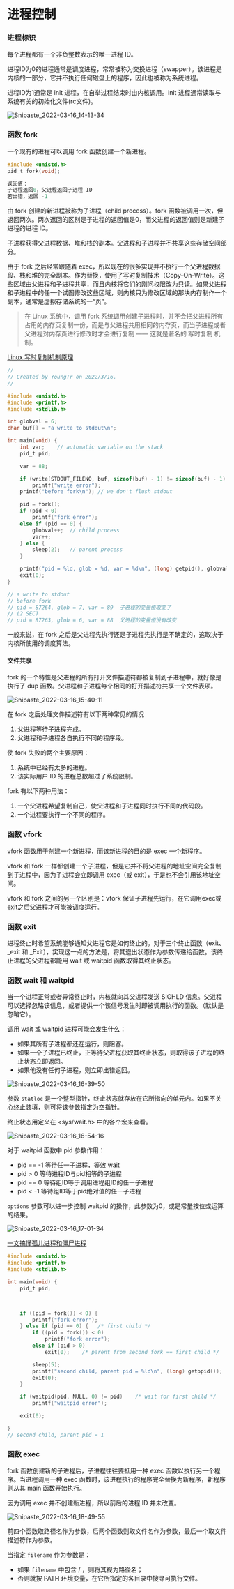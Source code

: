 # 进程控制

### 进程标识

每个进程都有一个非负整数表示的唯一进程 ID。

进程ID为0的进程通常是调度进程，常常被称为交换进程（swapper）。该进程是内核的一部分，它并不执行任何磁盘上的程序，因此也被称为系统进程。

进程ID为1通常是 init 进程，在自举过程结束时由内核调用。init 进程通常读取与系统有关的初始化文件(rc文件)。

![Snipaste_2022-03-16_14-13-34](media/16473992054011/Snipaste_2022-03-16_14-13-34.png)

### 函数 fork

一个现有的进程可以调用 fork 函数创建一个新进程。

```C
#include <unistd.h>
pid_t fork(void);

返回值：
子进程返回0，父进程返回子进程 ID
若出错，返回 -1
```

由 fork 创建的新进程被称为子进程（child process）。fork 函数被调用一次，但返回两次。两次返回的区别是子进程的返回值是0，而父进程的返回值则是新建子进程的进程 ID。

子进程获得父进程数据、堆和栈的副本。父进程和子进程并不共享这些存储空间部分。

由于 fork 之后经常跟随着 exec，所以现在的很多实现并不执行一个父进程数据段、栈和堆的完全副本。作为替换，使用了写时复制技术（Copy-On-Write）。这些区域由父进程和子进程共享，而且内核将它们的刚问权限改为只读。如果父进程和子进程中的任一个试图修改这些区域，则内核只为修改区域的那块内存制作一个副本，通常是虚拟存储系统的一“页”。

> 在 Linux 系统中，调用 fork 系统调用创建子进程时，并不会把父进程所有占用的内存页复制一份，而是与父进程共用相同的内存页，而当子进程或者父进程对内存页进行修改时才会进行复制 —— 这就是著名的 写时复制 机制。

[Linux 写时复制机制原理](https://segmentfault.com/a/1190000039869422)

```C
//
// Created by YoungTr on 2022/3/16.
//

#include <unistd.h>
#include <printf.h>
#include <stdlib.h>

int globval = 6;
char buf[] = "a write to stdout\n";

int main(void) {
    int var;    // automatic variable on the stack
    pid_t pid;

    var = 88;

    if (write(STDOUT_FILENO, buf, sizeof(buf) - 1) != sizeof(buf) - 1)
        printf("write error");
    printf("before fork\n"); // we don't flush stdout

    pid = fork();
    if (pid < 0)
        printf("fork error");
    else if (pid == 0) {
        globval++;  // child process
        var++;
    } else {
        sleep(2);   // parent process
    }

    printf("pid = %ld, glob = %d, var = %d\n", (long) getpid(), globval, var);
    exit(0);
}

// a write to stdout
// before fork
// pid = 87264, glob = 7, var = 89  子进程的变量值改变了
// (2 SEC)
// pid = 87263, glob = 6, var = 88  父进程的变量值没有改变
```

一般来说，在 fork 之后是父进程先执行还是子进程先执行是不确定的，这取决于内核所使用的调度算法。

#### 文件共享

fork 的一个特性是父进程的所有打开文件描述符都被复制到子进程中，就好像是执行了 dup 函数。父进程和子进程每个相同的打开描述符共享一个文件表项。

![Snipaste_2022-03-16_15-40-11](media/16473992054011/Snipaste_2022-03-16_15-40-11.png)

在 fork 之后处理文件描述符有以下两种常见的情况
1. 父进程等待子进程完成。
2. 父进程和子进程各自执行不同的程序段。

使 fork 失败的两个主要原因：

1. 系统中已经有太多的进程。
2. 该实际用户 ID 的进程总数超过了系统限制。

fork 有以下两种用法：

1. 一个父进程希望复制自己，使父进程和子进程同时执行不同的代码段。
2. 一个进程要执行一个不同的程序。

### 函数 vfork

vfork 函数用于创建一个新进程，而该新进程的目的是 exec 一个新程序。

vfork 和 fork 一样都创建一个子进程，但是它并不将父进程的地址空间完全复制到子进程中，因为子进程会立即调用 exec（或 exit），于是也不会引用该地址空间。

vfork 和 fork 之间的另一个区别是：vfork 保证子进程先运行，在它调用exec或exit之后父进程才可能被调度运行。

### 函数 exit

进程终止时希望系统能够通知父进程它是如何终止的。对于三个终止函数（exit、_exit 和 _Exit），实现这一点的方法是，将其退出状态作为参数传递给函数。该终止进程的父进程都能用 wait 或 waitpid 函数取得其终止状态。

### 函数 wait 和 waitpid

当一个进程正常或者异常终止时，内核就向其父进程发送 SIGHLD 信息。父进程可以选择忽略该信息，或者提供一个该信号发生时即被调用执行的函数。（默认是忽略它）。

调用 wait 或 waitpid 进程可能会发生什么：

* 如果其所有子进程都还在运行，则阻塞。
* 如果一个子进程已终止，正等待父进程获取其终止状态，则取得该子进程的终止状态立即返回。
* 如果他没有任何子进程，则立即出错返回。

![Snipaste_2022-03-16_16-39-50](media/16473992054011/Snipaste_2022-03-16_16-39-50.png)

参数 `statloc` 是一个整型指针，终止状态就存放在它所指向的单元内。如果不关心终止装填，则可将该参数指定为空指针。

终止状态用定义在 <sys/wait.h> 中的各个宏来查看。

![Snipaste_2022-03-16_16-54-16](media/16473992054011/Snipaste_2022-03-16_16-54-16.png)

对于 waitpid 函数中 pid 参数作用：

* pid == -1 等待任一子进程，等效 wait
* pid > 0 等待进程ID与pid相等的子进程
* pid == 0 等待组ID等于调用进程组ID的任一子进程
* pid < -1 等待组ID等于pid绝对值的任一子进程

`options` 参数可以进一步控制 waitpid 的操作，此参数为0，或是常量按位或运算的结果。

![Snipaste_2022-03-16_17-01-34](media/16473992054011/Snipaste_2022-03-16_17-01-34.png)

[一文搞懂孤儿进程和僵尸进程](https://segmentfault.com/a/1190000038820321)

```C
#include <unistd.h>
#include <printf.h>
#include <stdlib.h>

int main(void) {
    pid_t pid;



    if ((pid = fork()) < 0) {
        printf("fork error");
    } else if (pid == 0) {   /* first child */
        if ((pid = fork()) < 0)
            printf("fork error");
        else if (pid > 0)
            exit(0);    /* parent from second fork == first child */

        sleep(5);
        printf("second child, parent pid = %ld\n", (long) getppid());
        exit(0);
    }

    if (waitpid(pid, NULL, 0) != pid)    /* wait for first child */
        printf("waitpid error");

    exit(0);

}
// second child, parent pid = 1 
```

### 函数 exec

fork 函数创建新的子进程后，子进程往往要抵用一种 exec 函数以执行另一个程序。当进程调用一种 exec 函数时，该进程执行的程序完全替换为新程序，新程序则从其 main 函数开始执行。

因为调用 exec 并不创建新进程，所以前后的进程 ID 并未改变。

![Snipaste_2022-03-16_18-49-55](media/16473992054011/Snipaste_2022-03-16_18-49-55.png)

前四个函数取路径名作为参数，后两个函数则取文件名作为参数，最后一个取文件描述符作为参数。

当指定 `filename` 作为参数是：

* 如果 `filename` 中包含 / ，则将其视为路径名；
* 否则就按 PATH 环境变量，在它所指定的各目录中搜寻可执行文件。

